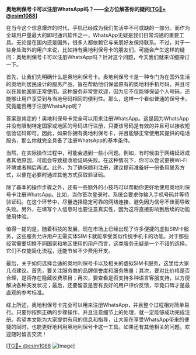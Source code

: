 **奥地利保号卡可以注册WhatsApp吗？——全方位解答你的疑问[[TG💪+ @esim1088](https://t.me/s/esim1088)]**

在当今这个信息爆炸的时代，手机已经成为我们生活中不可或缺的一部分。而作为全球用户量最大的即时通讯软件之一，WhatsApp无疑是我们日常沟通的重要工具。无论是在国内还是国外，很多人都依赖它与亲朋好友保持联系。不过，对于一些身处海外的用户来说，比如持有奥地利保号卡的朋友们，可能会产生这样的疑问：奥地利保号卡可以注册WhatsApp吗？针对这个问题，今天我们就来详细探讨一下。

首先，让我们先明确什么是奥地利保号卡。奥地利保号卡是一种专门为在国外生活的奥地利居民设计的服务产品，旨在帮助他们保留原有的奥地利手机号码，并且可以在其他国家正常使用。这种服务非常受欢迎，因为它不仅能够保留个人号码，还能够让用户享受到与当地号码相同的便利性。那么，这样一个看似普通的保号卡，究竟能否用于注册WhatsApp呢？

答案是肯定的！奥地利保号卡完全可以用来注册WhatsApp。这是因为WhatsApp并没有限制特定国家或地区的号码进行注册，只要该号码是有效的并且可以接收短信验证码即可。因此，如果你拥有奥地利保号卡，并且能够正常使用其提供的电话服务，那么你就完全具备了注册WhatsApp的基本条件。

当然，在实际操作过程中，可能会遇到一些小问题。例如，有时候由于网络延迟或者其他原因，可能会导致接收验证码失败。在这种情况下，你可以尝试更换Wi-Fi环境或者稍后再试。此外，为了确保顺利注册，建议提前准备好一份备用联系方式，以便在必要时通过其他方式获取验证码。

除了基本的操作步骤之外，还有一些额外的小技巧可以帮助你更好地使用奥地利保号卡注册WhatsApp。比如，当你首次登录时，系统会要求你输入手机号码并等待验证码。在这个环节中，尽量选择稳定可靠的网络连接，避免因为信号不佳而导致失败。另外，在填写个人信息时也要注意真实性，因为这将直接影响到后续的功能使用体验。

值得一提的是，随着科技的发展，现在市场上已经出现了许多便捷的虚拟SIM卡服务，这些服务允许用户无需实体SIM卡就能享受类似传统手机卡的功能。对于那些经常需要切换不同国家和地区使用的用户而言，这类服务无疑是一个不错的选择。它们不仅能简化流程，还能节省不少费用开支。

最后，关于如何选择合适的奥地利保号卡以及相关的虚拟SIM卡服务，这里给大家几点建议。首先，要关注服务商的品牌信誉度和服务质量；其次，要对比价格是否合理，是否存在隐藏收费项目；再次，要查看是否支持多种语言客服支持，以方便解决各种突发状况；最后，还要留意是否有良好的用户评价反馈，毕竟口碑才是最直观的参考标准。

综上所述，奥地利保号卡完全可以用来注册WhatsApp，并且整个过程相对简单易行。只要你按照正确的步骤操作，并且注意细节上的处理，就一定能够成功完成注册。希望本文能为大家提供有用的信息和指导，让大家在享受WhatsApp带来的便捷的同时，也能更好地利用奥地利保号卡这一工具。如果还有其他相关的问题，欢迎随时留言交流！

[[TG💪+ @esim1088](https://t.me/s/esim1088) ![Image](https://i.postimg.cc/4NQfJmqS/Snipaste-2025-05-13-00-14-12.png)]